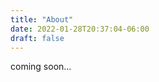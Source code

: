 ```yaml
---
title: "About"
date: 2022-01-28T20:37:04-06:00
draft: false
---
```


coming soon...

<!-- I am a Computer Science major at Loyola University Chicago.  I am from Highland Park Illinois.

Some of my hobbies include hiphop dance, lifting weights, construction projects,

I have been interested in computer science since highschool and intend to study AI.  

I have close family ties and it is a long standing tradition to have Sunday night dinner together.   -->
